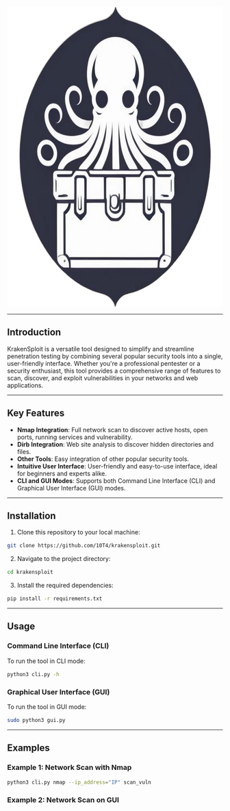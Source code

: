 
<div>
    <img src="https://github.com/10T4/krakensploit/blob/main/addons/krak%26logo.png" width="700" height="700">
</div>

---

## Introduction

KrakenSploit is a versatile tool designed to simplify and streamline penetration testing by combining several popular security tools into a single, user-friendly interface. Whether you're a professional pentester or a security enthusiast, this tool provides a comprehensive range of features to scan, discover, and exploit vulnerabilities in your networks and web applications.

---

## Key Features

- **Nmap Integration**: Full network scan to discover active hosts, open ports, running services and vulnerability.
- **Dirb Integration**: Web site analysis to discover hidden directories and files.
- **Other Tools**: Easy integration of other popular security tools.
- **Intuitive User Interface**: User-friendly and easy-to-use interface, ideal for beginners and experts alike.
- **CLI and GUI Modes**: Supports both Command Line Interface (CLI) and Graphical User Interface (GUI) modes.
---

## Installation

1. Clone this repository to your local machine:

```bash
git clone https://github.com/10T4/krakensploit.git
```

2. Navigate to the project directory:

```bash
cd krakensploit
```

3. Install the required dependencies:

```bash
pip install -r requirements.txt
```

---

## Usage

### Command Line Interface (CLI)

To run the tool in CLI mode:

```bash
python3 cli.py -h
```

### Graphical User Interface (GUI)

To run the tool in GUI mode:

```bash
sudo python3 gui.py
```

---

## Examples

### Example 1: Network Scan with Nmap

```bash
python3 cli.py nmap --ip_address="IP" scan_vuln
```

### Example 2: Network Scan on GUI




